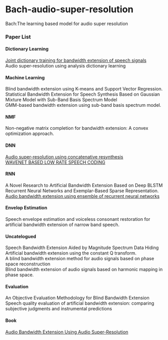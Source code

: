 # Bach-audio-super-resolution
Bach:The learning based model for audio super resolution

### Paper List
#### Dictionary Learning
[Joint dictionary training for bandwidth extension of speech signals](http://ieeexplore.ieee.org/document/7472814/)  
Audio super-resolution using analysis dictionary learning
#### Machine Learning
Blind bandwidth extension using K-means and Support Vector Regression.  
Statistical Bandwidth Extension for Speech Synthesis Based on Gaussian Mixture Model with Sub-Band Basis Spectrum Model  
GMM-based bandwidth extension using sub-band basis spectrum model.  
#### NMF
Non-negative matrix completion for bandwidth extension: A convex optimization approach.
#### DNN
[Audio super-resolution using concatenative resynthesis](http://ieeexplore.ieee.org/stamp/stamp.jsp?arnumber=7336890)  
[WAVENET BASED LOW RATE SPEECH CODING](https://arxiv.org/pdf/1712.01120.pdf)
#### RNN
A Novel Research to Artificial Bandwidth Extension Based on Deep BLSTM Recurrent Neural Networks and Exemplar-Based Sparse Representation.  
[Audio bandwidth extension using ensemble of recurrent neural networks](https://link.springer.com/article/10.1186/s13636-016-0090-0)
#### Envelop Estimation
Speech envelope estimation and voiceless consonant restoration for artificial bandwidth extension of narrow band speech.
#### Uncatelogued
Speech Bandwidth Extension Aided by Magnitude Spectrum Data Hiding  
Artificial bandwidth extension using the constant Q transform.  
A blind bandwidth extension method for audio signals based on phase space reconstruction  
Blind bandwidth extension of audio signals based on harmonic mapping in phase space.
#### Evaluation
An Objective Evaluation Methodology for Blind Bandwidth Extension  
Speech quality evaluation of artificial bandwidth extension: comparing subjective judgments and instrumental predictions

#### Book
[Audio Bandwidth Extension Using Audio Super-Resolution](https://link.springer.com/chapter/10.1007/978-3-319-48896-7_53)
